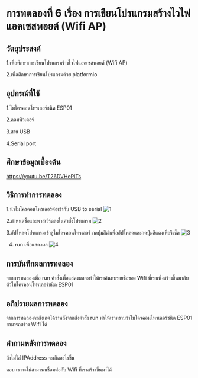 # การทดลองที่ 6 เรื่อง การเขียนโปรแกรมสร้างไวไฟแอคเซสพอยต์ (Wifi AP)

## วัตถุประสงค์
1.เพื่อศึกษาการเขียนโปรแกรมร้างไวไฟแอคเซสพอยต์ (Wifi AP)

2.เพื่อศึกษาการเขียนโปรแกรมด้วย platformio

## อุปกรณ์ที่ใช้
1.ไมโครคอนโทรเลอร์ชนิด ESP01

2.คอมพิวเตอร์

3.สาย USB

4.Serial port

## ศึกษาข้อมูลเบื้องต้น
https://youtu.be/T26DVHePlTs

## วิธีการทำการทดลอง 
1.นำไมโครคอนโทรเลอร์ต่อเข้ากับ USB to serial
![1](https://user-images.githubusercontent.com/80880230/112362747-5842ea80-8d07-11eb-8ab7-c939bd2924ea.jpg)

2.กำหนดชื่อและพาสเวิร์ดลงในคำสั่งโปรแกรม 
![2](https://user-images.githubusercontent.com/80880230/112362752-5aa54480-8d07-11eb-9d94-9e7cc2625e4b.jpg)

3.อัปโหลดโปรแกรมเข้าสู่ไมโครคอนโทรเลอร์ กดปุ่มสีดำเพื่ออัปโหลดและกดปุ่มสีแดงเพื่อรีเซ็ต
![3](https://user-images.githubusercontent.com/80880230/112362763-5c6f0800-8d07-11eb-9a5a-95034818d424.jpg)

4. run เพื่อแสดงผล
![4](https://user-images.githubusercontent.com/80880230/112362776-60028f00-8d07-11eb-93d6-41493881c01f.jpg)

## การบันทึกผลการทดลอง 
   จากการทดลองเมื่อ run คำสั่งเพื่อแสดงผลจะทำให้เราค้นพบรายชื่อของ Wifi ที่เราเพิ่งสร้างขึ้นมากับตัวไมโครคอนโทรเลอร์ชนิด ESP01 

## อภิปรายผลการทดลอง  
   จากการทดลองจะสังเกตได้ว่าหลังจากส่งคำสั่ง run ทำให้เราทราบว่าไมโครคอนโทรเลอร์ชนิด ESP01 สามารถสร้าง Wifi ได้
## คำถามหลังการทดลอง
ถ้าไม่ใส่ IPAddress จะเกิดอะไรขึ้น

ตอบ เราจะไม่สามารถเชื่อมต่อกับ Wifi ที่เราสร้างขึ้นมาได้

